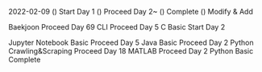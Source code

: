 2022-02-09
() Start Day 1
() Proceed Day 2~
() Complete
() Modify & Add

Baekjoon Proceed Day 69
CLI Proceed Day 5
C Basic Start Day 2

Jupyter Notebook Basic Proceed Day 5
Java Basic Proceed Day 2
Python Crawling&Scraping Proceed Day 18
MATLAB Proceed Day 2
Python Basic Complete